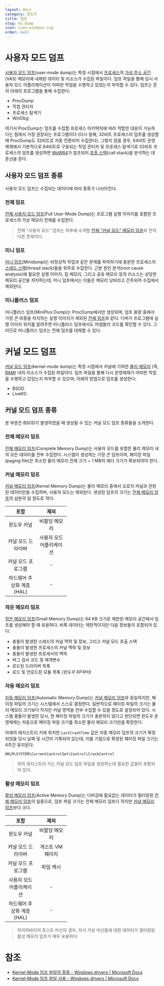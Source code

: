 ```yaml
---
layout: docs
category: 윈도우
title: 덤프
slug: ko.Dump
icon: icon-windows.svg
order: null
---
```

# 사용자 모드 덤프
[사용자 모드 덤프](https://docs.microsoft.com/ko-kr/windows-hardware/drivers/debugger/user-mode-dump-files)(user-mode dump)는 특정 시점에서 [프로세스](ko.Process)의 [가상 주소 공간](ko.Memory#가상-주소-공간) (VAS) 메모리에 내재된 데이터 및 리소스가 수집된 파일이다. 덤프 파일을 통해 당시 사용자 모드 어플리케이션이 어떠한 작업을 수행하고 있었는지 파악할 수 있다. 덤프는 흔히 아래의 프로그램을 통해 수집한다:

* ProcDump
* 작업 관리자
* 프로세스 탐색기
* WinDbg

여기서 ProcDump는 덤프를 수집할 프로세스 아키텍처에 따라 적합한 대응이 가능하다는 점에서 가장 권장되는 프로그램이다 (다시 말해, 32비트 프로세스의 덤프를 생성할 때 ProcDump도 32비트로 자동 전환되어 수집한다). 그렇지 않을 경우, 64비트 운영체제에서 기본적으로 64비트로 구동되는 작업 관리자 및 프로세스 탐색기로 32비트 프로세스의 덤프를 생성하면 [WoW64](https://ko.wikipedia.org/wiki/WOW64)가 참조되어 [호출 스택](https://ko.wikipedia.org/wiki/콜_스택)(call stack)을 분석하는 데 혼선을 준다.

## 사용자 모드 덤프 종류
사용자 모드 덤프는 수집되는 데이터에 따라 종류가 나뉘어진다.

### 전체 덤프
[전체 사용자 모드 덤프](https://docs.microsoft.com/ko-kr/windows-hardware/drivers/debugger/user-mode-dump-files#full)(Full User-Mode Dump)는 프로그램 실행 이미지를 포함한 프로세스의 가상 메모리 전체를 수집한다.

> 전체 "사용자 모드" 덤프는 차후에 소개할 [전체 "커널 모드" 메모리 덤프](#complete-memory-dump)와 전혀 다른 존재이다.

### 미니 덤프
[미니 덤프](https://docs.microsoft.com/ko-kr/windows-hardware/drivers/debugger/user-mode-dump-files#minidumps)(Minidump)는 비정상적 작업과 같은 문제를 파악하기에 충분한 프로세스의 [스레드 스택](ko.Process#스레드)(thread stack)들을 위주로 수집한다. 근본 원인 분석(root cause analysis)에 필요한 실행 이미지, 힙 메모리, 그리고 공유 메모리 등의 리소스는 상당한 메모리 공간을 차지하는데, 미니 덤프에서는 이들은 메모리 낭비라고 간주되어 수집에서 제외된다.

### 미니플러스 덤프
미니플러스 덤프(MiniPlus Dump)는 ProcDump에서만 생성되며, 덤프 용량 중에서 가장 큰 비중을 차지하는 실행 이미지가 제외된 [전체 덤프](#full-dump)와 같다. 디버거 프로그램에 실행 이미지 위치를 알려주면 미니플러스 덤프에서도 어셈블리 코드를 확인할 수 있다. 그러므로 미니플러스 덤프는 전체 덤프를 대체할 수 있다.

# 커널 모드 덤프
[커널 모드 덤프](https://docs.microsoft.com/ko-kr/windows-hardware/drivers/debugger/kernel-mode-dump-files)(kernel-mode dump)는 특정 시점에서 커널에 기여한 [물리 메모리](https://en.wikipedia.org/wiki/Computer_memory) (즉, [RAM](https://en.wikipedia.org/wiki/Random-access_memory)) 내의 리소스가 수집된 파일이다. 덤프 파일을 통해 다시 운영체제가 어떠한 작업을 수행하고 있었는지 파악할 수 있으며, 아래의 방법으로 덤프를 생성한다:

* BSOD
* LiveKD

## 커널 모드 덤프 종류
본 부문은 BSOD가 발생하였을 때 생성될 수 있는 커널 모드 덤프 종류들을 소개한다.

### 전체 메모리 덤프
[전체 메모리 덤프](https://docs.microsoft.com/ko-kr/windows-hardware/drivers/debugger/complete-memory-dump)(Complete Memory Dump)는 사용자 모드를 포함한 물리 메모리 내의 모든 데이터를 전부 수집한다. 시스템이 생성하는 가장 큰 덤프이며, 페이징 파일(paging file)은 최소한 물리 메모리 전체 크기 + 1 MB의 헤더 크기가 확보되어야 한다.

### 커널 메모리 덤프
[커널 메모리 덤프](https://docs.microsoft.com/ko-kr/windows-hardware/drivers/debugger/kernel-memory-dump)(Kernel Memory Dump)는 물리 메모리 중에서 오로지 커널과 관련된 데이터만을 수집하며, 사용자 모드는 제외된다. 생성된 덤프의 크기는 [전체 메모리 덤프](#complete-memory-dump)의 삼분의 일 정도로 작다.

<table style="table-layout: fixed; width: 40%">
<thead><tr><th style="width: 50%;">포함</th><th style="width: 50%;">제외</th></tr></thead>
<tbody style="text-align: center;">
<tr><td>윈도우 커널</td><td>비할당 메모리</td></tr>
<tr><td>커널 모드 드라이버</td><td>사용자 모드 어플리케이션</td></tr>
<tr><td>커널 모드 프로그램</td><td>-</td></tr>
<tr><td>하드웨어 추상화 계층 (HAL)</td><td>-</td></tr>
</tbody>
</table>

### 작은 메모리 덤프
[작은 메모리 덤프](https://docs.microsoft.com/ko-kr/windows-hardware/drivers/debugger/small-memory-dump)(Small Memory Dump)는 64 KB 크기로 제한된 메모리 공간에서 덤프를 생성해야 할 때 유용하다. 비록 데이터는 제한적이지만 다음 정보들이 포함되어 있다.

* 충돌이 발생한 스레드의 커널 맥락 및 정보, 그리고 커널 모드 호출 스택
* 충돌이 발생한 프로세스의 커널 맥락 및 정보
* 충돌이 발생한 프로세서의 맥락
* 버그 검사 코드 및 매개변수
* 로드된 드라이버 목록
* 로드 및 언로드된 모듈 목록 *(윈도우 XP부터)*

### 자동 메모리 덤프
[자동 메모리 덤프](https://docs.microsoft.com/ko-kr/windows-hardware/drivers/debugger/automatic-memory-dump)(Automatic Memory Dump)는 [커널 메모리 덤프](#kernel-memory-dump)와 동일하지만, 페이징 파일의 크기는 시스템에서 스스로 결정한다. 일반적으로 페이징 파일의 크기는 물리 메모리 크기보다 작지만 커널 영역을 전부 수집할 수 있을 정도로 설정되어 있다. 시스템 충돌이 발생한 당시, 현 페이징 파일의 크기가 충분하지 않다고 판단되면 윈도우 운영체제는 자동으로 페이징 파일 크기를 최소한 물리 메모리 크기만큼 확장한다.

아래의 레지스트리 키에 위치한 `LastCrashTime` 값은 자동 메모리 덤프의 크기가 확장되었을 당시 날짜 및 시간이 기록되어 있는데, 이를 기점으로 확장된 페이징 파일 크기는 4주간 유지된다.

```
HKLM\SYSTEM\CurrentControlSet\Control\CrashControl
```

> 위의 레지스트리 키는 커널 모드 덤프 파일을 생성하는데 필요한 값들이 포함되어 있다.

### 활성 메모리 덤프
[활성 메모리 덤프](https://docs.microsoft.com/ko-kr/windows-hardware/drivers/debugger/active-memory-dump)(Active Memory Dump)는 디버깅에 필요없는 데이터가 필터링된 [전체 메모리 덤프](#complete-memory-dump)의 일종으로, 덤프 파일 크기는 전체 메모리 덤프다 작지만 [커널 메모리 덤프](#kernel-memory-dump)보다 크다.

<table style="table-layout: fixed; width: 40%">
<thead><tr><th style="width: 50%;">포함</th><th style="width: 50%;">제외</th></tr></thead>
<tbody style="text-align: center;">
<tr><td>윈도우 커널</td><td>비할당 메모리</td></tr>
<tr><td>커널 모드 드라이버</td><td>게스트 VM 페이지</td></tr>
<tr><td>커널 모드 프로그램</td><td>파일 캐시</td></tr>
<tr><td>사용자 모드 어플리케이션</td><td>-</td></tr>
<tr><td>하드웨어 추상화 계층 (HAL)</td><td>-</td></tr>
</tbody>
</table>

> 하이퍼바이저 호스트 머신의 경우, 자식 가상 머신들에 대한 데이터가 필터링된 활성 메모리 덤프가 매우 유용하다.

# 참조
* [Kernel-Mode 덤프 파일의 종류 - Windows drivers &#124; Microsoft Docs](https://docs.microsoft.com/en-us/windows-hardware/drivers/debugger/varieties-of-kernel-mode-dump-files)
* [Kernel-Mode 덤프 파일 사용 - Windows drivers &#124; Microsoft Docs](https://docs.microsoft.com/en-us/windows-hardware/drivers/debugger/enabling-a-kernel-mode-dump-file)
